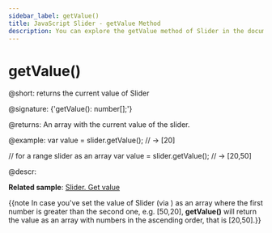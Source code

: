 ```yaml
---
sidebar_label: getValue()
title: JavaScript Slider - getValue Method 
description: You can explore the getValue method of Slider in the documentation of the DHTMLX JavaScript UI library. Browse developer guides and API reference, try out code examples and live demos, and download a free 30-day evaluation version of DHTMLX Suite 7.
---
```


# getValue()

@short: returns the current value of Slider

@signature: {'getValue(): number[];'}

@returns:
An array with the current value of the slider.

@example:
var value = slider.getValue(); // -> [20]

// for a range slider as an array
var value = slider.getValue(); // -> [20,50]

@descr:

**Related sample**: [Slider. Get value](https://snippet.dhtmlx.com/xlb8nbdx)

{{note In case you've set the value of Slider (via [](slider/api/slider_setvalue_method.md)) as an array where the first number is greater than the second one, e.g. [50,20], **getValue()** will return the value as an array with numbers in the ascending order, that is [20,50].}}

[comment]: # (@relatedapi: slider/api/slider_setvalue_method.md)

[comment]: # (@related: slider/usage.md#getting-value)

